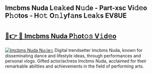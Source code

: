 ## Imcbms Nuda L𝚎a𝚔ed N𝚞𝚍e - Part-xsc Vi𝚍𝚎o P𝚑𝚘tos - H𝚘𝚝 O𝚗𝚕yf𝚊ns L𝚎a𝚔s EV8UE

# <h2><a href="http://kf2xwz.oniu.top/?m=Imcbms+Nuda">🔗👉 🔴 Imcbms Nuda P𝚑ot𝚘𝚜 V𝚒d𝚎o</a></h2>

[![Imcbms Nuda Nu𝚍e𝚜](https://i.imgur.com/0qMVB7G.gif)](http://kf2xwz.oniu.top/?m=Imcbms+Nuda)
Digital trendsetter Imcbms Nuda, known for disseminating dance and lifestyle ideas, through performances and personal vlogs. Gifted actor/actress Imcbms Nuda, acclaimed for their remarkable abilities and achievements in the field of performing arts.  
